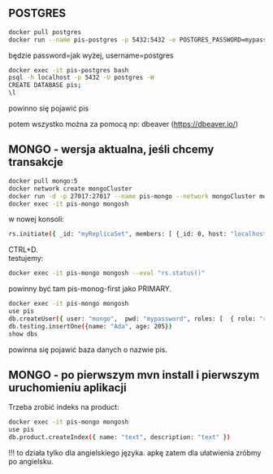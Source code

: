 ## POSTGRES
```bash 
docker pull postgres
docker run --name pis-postgres -p 5432:5432 -e POSTGRES_PASSWORD=mypassword -d postgres
```
będzie password=jak wyżej, username=postgres
```bash
docker exec -it pis-postgres bash
psql -h localhost -p 5432 -U postgres -W
CREATE DATABASE pis;
\l
```
powinno się pojawić pis

potem wszystko można za pomocą np: dbeaver (https://dbeaver.io/)

## MONGO - wersja aktualna, jeśli chcemy transakcje
```bash
docker pull mongo:5
docker network create mongoCluster
docker run -d -p 27017:27017 --name pis-mongo --network mongoCluster mongo:5 mongod --replSet myReplicaSet --bind_ip localhost,pis-mongo
docker exec -it pis-mongo mongosh
```

w nowej konsoli:
```bash
rs.initiate({ _id: "myReplicaSet", members: [ {_id: 0, host: "localhost:27017"}]})
```
CTRL+D.   
testujemy:
```bash
docker exec -it pis-mongo mongosh --eval "rs.status()"
```
powinny być tam pis-monog-first jako PRIMARY.    
```bash
docker exec -it pis-mongo mongosh
use pis
db.createUser({ user: "mongo",  pwd: "mypassword", roles: [  { role: "readWrite", db: "pis" } ]})
db.testing.insertOne({name: "Ada", age: 205})
show dbs
```
powinna się pojawić baza danych o nazwie pis.  

## MONGO - po pierwszym mvn install i pierwszym uruchomieniu aplikacji
Trzeba zrobić indeks na product:
```bash
docker exec -it pis-mongo mongosh
use pis
db.product.createIndex({ name: "text", description: "text" })
```
!!! to działa tylko dla angielskiego języka. apkę zatem dla ułatwienia zróbmy po angielsku.